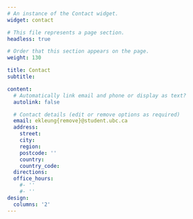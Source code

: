 ```yaml
---
# An instance of the Contact widget.
widget: contact

# This file represents a page section.
headless: true

# Order that this section appears on the page.
weight: 130

title: Contact
subtitle:

content:
  # Automatically link email and phone or display as text?
  autolink: false

  # Contact details (edit or remove options as required)
  email: ekleung{remove}@student.ubc.ca
  address:
    street: 
    city: 
    region: 
    postcode: ''
    country: 
    country_code: 
  directions: 
  office_hours:
    #- ''
    #- ''
design:
  columns: '2'
---
```

